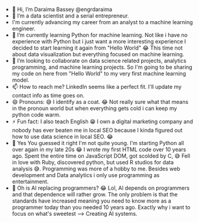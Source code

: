 - 👋 Hi, I’m Daraima Bassey @engrdaraima
- 👀 I’m a data scientist and a serial entrepreneur.
- I'm currently advancing my career from an analyst to a machine learning engineer.
- 🌱 I’m currently learning Python for machine learning. Not like i have no experience with Python but i just want a more interesting experience I decided to start learning it again from "Hello World" 😂 This time not about data visualization but everything focused on machine learning. 
- 💞️ I’m looking to collaborate on data science related projects, analytics programming, and machine learning projects. So I'm going to be sharing my code on here from "Hello World" to my very first machine learning model. 
- 📫 How to reach me? LinkedIn seems like a perfect fit. I'll update my contact info as time goes on.
- 😄 Pronouns: 😅 I identify as a coat. 😂 Not really sure what that means in the pronoun world but when everything gets cold i can keep my python code warm. 
- ⚡ Fun fact: I also teach English 😁 I own a digital marketing company and nobody has ever beaten me in local SEO because I kinda figured out how to use data science in local SEO. 😂
- 🥸 Yes You guessed it right I'm not quite young. I'm starting Python all over again in my late 20s 😂 I wrote my first HTML code over 10 years ago. Spent the entire time on JavaScript DOM, got scolded by C, 😅 Fell in love with Ruby, discovered python, but used R studios for data analysis 😅. Programming was more of a hobby to me. Besides web development and Data analytics i only use programming as entertainment.
- 🫣 Oh is AI replacing programmers? 😂 Lol, AI depends on programmers and that dependence will rather grow. The only problem is that the standards have increased meaning you need to know more as a programmer today than you needed 10 years ago. Exactly why i want to focus on what's sweetest --> Creating AI systems.

<!---
engrdaraima/engrdaraima is a ✨ special ✨ repository because its `README.md` (this file) appears on your GitHub profile.
You can click the Preview link to take a look at your changes.
--->
